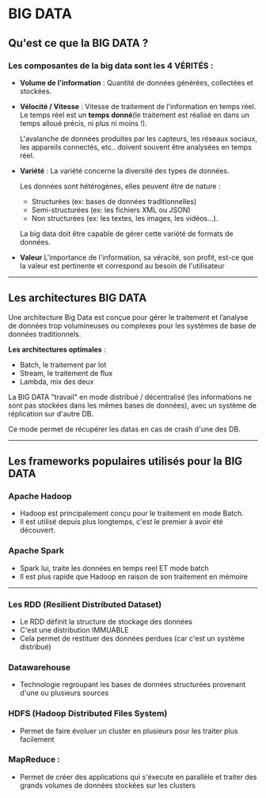 # BIG DATA

## Qu'est ce que la BIG DATA ?

### Les composantes de la big data sont les 4 VÉRITÉS :

-   **Volume de l'information** :
    Quantité de données générées, collectées et stockées.

-   **Vélocité / Vitesse** :
    Vitesse de traitement de l'information en temps réel.
    Le temps réel est un **temps donné**(le traitement est réalisé en dans un temps alloué précis, ni plus ni moins !).

    L'avalanche de données produites par les capteurs, les réseaux sociaux, les appareils connectés, etc.. doivent souvent être analysées en temps réel.

-   **Variété** :
    La variété concerne la diversité des types de données.

    Les données sont hétérogènes, elles peuvent être de nature :

    -   Structurées (ex: bases de données traditionnelles)
    -   Semi-structurées (ex: les fichiers XML ou JSON)
    -   Non structurées (ex: les textes, les images, les vidéos...).

    La big data doit être capable de gérer cette variété de formats de données.

-   **Valeur**
    L'importance de l'information, sa véracité, son profit, est-ce que la valeur est pertinente et correspond au besoin de l'utilisateur

---

## Les architectures BIG DATA

Une architecture Big Data est conçue pour gérer le traitement et l’analyse de données trop volumineuses ou complexes pour les systèmes de base de données traditionnels.

**Les architectures optimales** :

-   Batch, le traitement par lot
-   Stream, le traitement de flux
-   Lambda, mix des deux

La BIG DATA "travail" en mode distribué / décentralisé (les informations ne sont pas stockées dans les mêmes bases de données), avec un système de réplication sur d'autre DB.

Ce mode permet de récupérer les datas en cas de crash d'une des DB.

---

## Les frameworks populaires utilisés pour la BIG DATA

### Apache Hadoop

-   Hadoop est principalement conçu pour le traitement en mode Batch.
-   Il est utilisé depuis plus longtemps, c'est le premier à avoir été découvert.

### Apache Spark

-   Spark lui, traite les données en temps reel ET mode batch
-   Il est plus rapide que Hadoop en raison de son traitement en mémoire

---

### Les RDD (Resilient Distributed Dataset)

-   Le RDD définit la structure de stockage des données
-   C'est une distribution IMMUABLE
-   Cela permet de restituer des données perdues (car c'est un système distribué)

### Datawarehouse

-   Technologie regroupant les bases de données structurées provenant d'une ou plusieurs sources

### HDFS (Hadoop Distributed Files System)

-   Permet de faire évoluer un cluster en plusieurs pour les traiter plus facilement

### MapReduce :

-   Permet de créer des applications qui s'éxecute en parallèle et traiter des grands volumes de données stockées sur les clusters
